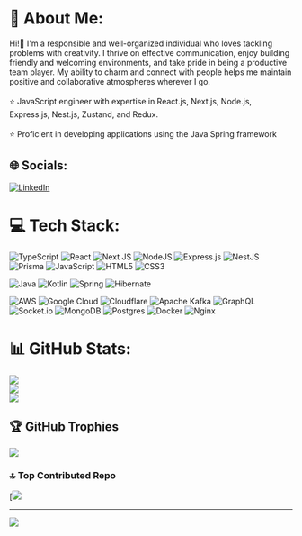 # 💫 About Me:
Hi!👋 I'm a responsible and well-organized individual who loves tackling problems with creativity. I thrive on effective communication, enjoy building friendly and welcoming environments, and take pride in being a productive team player. My ability to charm and connect with people helps me maintain positive and collaborative atmospheres wherever I go.<br><br>⭐ JavaScript engineer with expertise in React.js, Next.js, Node.js, Express.js, Nest.js, Zustand, and Redux.<br><br>⭐ Proficient in developing applications using the Java Spring framework


## 🌐 Socials:
[![LinkedIn](https://img.shields.io/badge/LinkedIn-%230077B5.svg?logo=linkedin&logoColor=white)](https://linkedin.com/in/orest-sonich) 

# 💻 Tech Stack:
![TypeScript](https://img.shields.io/badge/typescript-%23007ACC.svg?style=flat&logo=typescript&logoColor=white) ![React](https://img.shields.io/badge/react-%2320232a.svg?style=flat&logo=react&logoColor=%2361DAFB) ![Next JS](https://img.shields.io/badge/Next-black?style=flat&logo=next.js&logoColor=white) ![NodeJS](https://img.shields.io/badge/node.js-6DA55F?style=flat&logo=node.js&logoColor=white) ![Express.js](https://img.shields.io/badge/express.js-%23404d59.svg?style=flat&logo=express&logoColor=%2361DAFB)  ![NestJS](https://img.shields.io/badge/nestjs-%23E0234E.svg?style=flat&logo=nestjs&logoColor=white) ![Prisma](https://img.shields.io/badge/Prisma-3982CE?style=flat&logo=Prisma&logoColor=white) ![JavaScript](https://img.shields.io/badge/javascript-%23323330.svg?style=flat&logo=javascript&logoColor=%23F7DF1E) ![HTML5](https://img.shields.io/badge/html5-%23E34F26.svg?style=flat&logo=html5&logoColor=white) ![CSS3](https://img.shields.io/badge/css3-%231572B6.svg?style=flat&logo=css3&logoColor=white)

![Java](https://img.shields.io/badge/java-%23ED8B00.svg?style=flat&logo=openjdk&logoColor=white) ![Kotlin](https://img.shields.io/badge/kotlin-%237F52FF.svg?style=flat&logo=kotlin&logoColor=white)  ![Spring](https://img.shields.io/badge/spring-%236DB33F.svg?style=flat&logo=spring&logoColor=white) ![Hibernate](https://img.shields.io/badge/Hibernate-59666C?style=flat&logo=Hibernate&logoColor=white)

![AWS](https://img.shields.io/badge/AWS-%23FF9900.svg?style=flat&logo=amazon-aws&logoColor=white) ![Google Cloud](https://img.shields.io/badge/GoogleCloud-%234285F4.svg?style=flat&logo=google-cloud&logoColor=white) ![Cloudflare](https://img.shields.io/badge/Cloudflare-F38020?style=flat&logo=Cloudflare&logoColor=white)  ![Apache Kafka](https://img.shields.io/badge/Apache%20Kafka-000?style=flat&logo=apachekafka) ![GraphQL](https://img.shields.io/badge/-GraphQL-E10098?style=flat&logo=graphql&logoColor=white) ![Socket.io](https://img.shields.io/badge/Socket.io-black?style=flat&logo=socket.io&badgeColor=010101)  ![MongoDB](https://img.shields.io/badge/MongoDB-%234ea94b.svg?style=flat&logo=mongodb&logoColor=white) ![Postgres](https://img.shields.io/badge/postgres-%23316192.svg?style=flat&logo=postgresql&logoColor=white) ![Docker](https://img.shields.io/badge/docker-%230db7ed.svg?style=flat&logo=docker&logoColor=white) ![Nginx](https://img.shields.io/badge/nginx-%23009639.svg?style=flat&logo=nginx&logoColor=white)
# 📊 GitHub Stats:
![](https://github-readme-stats.vercel.app/api?username=OrestSonich&theme=github_dark&hide_border=false&include_all_commits=false&count_private=false)<br/>
![](https://github-readme-streak-stats.herokuapp.com/?user=OrestSonich&theme=github_dark&hide_border=false)<br/>
![](https://github-readme-stats.vercel.app/api/top-langs/?username=OrestSonich&theme=github_dark&hide_border=false&include_all_commits=false&count_private=false&layout=compact)

## 🏆 GitHub Trophies
![](https://github-profile-trophy.vercel.app/?username=OrestSonich&theme=radical&no-frame=false&no-bg=true&margin-w=4)

### 🔝 Top Contributed Repo
[![](https://github-contributor-stats.vercel.app/api?username=OrestSonich&limit=2&theme=radical&combine_all_yearly_contributions=true)

---
[![](https://visitcount.itsvg.in/api?id=OrestSonich&label=Profile%20Views&color=3&icon=5&pretty=false)](https://visitcount.itsvg.in)
